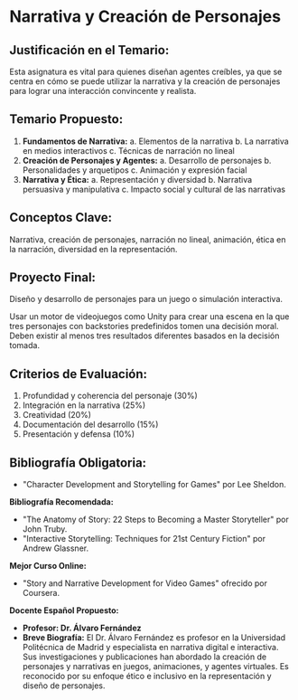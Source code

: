 # Narrativa y Creación de Personajes

## Justificación en el Temario:

Esta asignatura es vital para quienes diseñan agentes creíbles, ya que se centra en cómo se puede utilizar la narrativa y la creación de personajes para lograr una interacción convincente y realista.

## Temario Propuesto:

1. **Fundamentos de Narrativa:**
a. Elementos de la narrativa
b. La narrativa en medios interactivos
c. Técnicas de narración no lineal
2. **Creación de Personajes y Agentes:**
a. Desarrollo de personajes
b. Personalidades y arquetipos
c. Animación y expresión facial
3. **Narrativa y Ética:**
a. Representación y diversidad
b. Narrativa persuasiva y manipulativa
c. Impacto social y cultural de las narrativas

## Conceptos Clave:

Narrativa, creación de personajes, narración no lineal, animación, ética en la narración, diversidad en la representación.

## Proyecto Final: 

Diseño y desarrollo de personajes para un juego o simulación interactiva.

Usar un motor de videojuegos como Unity para crear una escena en la que tres personajes con backstories predefinidos tomen una decisión moral. Deben existir al menos tres resultados diferentes basados en la decisión tomada.

## Criterios de Evaluación:

1. Profundidad y coherencia del personaje (30%)
2. Integración en la narrativa (25%)
3. Creatividad (20%)
4. Documentación del desarrollo (15%)
5. Presentación y defensa (10%)

## Bibliografía Obligatoria:

- "Character Development and Storytelling for Games" por Lee Sheldon.

**Bibliografía Recomendada:**

- "The Anatomy of Story: 22 Steps to Becoming a Master Storyteller" por John Truby.
- "Interactive Storytelling: Techniques for 21st Century Fiction" por Andrew Glassner.

**Mejor Curso Online:**

- "Story and Narrative Development for Video Games" ofrecido por Coursera.

**Docente Español Propuesto:**

- **Profesor: Dr. Álvaro Fernández**
- **Breve Biografía:** El Dr. Álvaro Fernández es profesor en la Universidad Politécnica de Madrid y especialista en narrativa digital e interactiva. Sus investigaciones y publicaciones han abordado la creación de personajes y narrativas en juegos, animaciones, y agentes virtuales. Es reconocido por su enfoque ético e inclusivo en la representación y diseño de personajes.